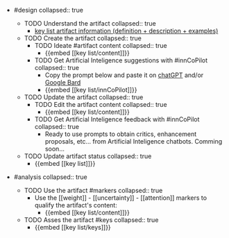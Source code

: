 
- #design
   collapsed:: true
  - TODO Understand the artifact
    collapsed:: true
    - [key list artifact information (definition + description + examples)](https://go.innbok.com/#/page/innBoK%2Fkey-list%2Finfo)
  - TODO Create the artifact
     collapsed:: true
    - TODO Ideate #artifact content
      collapsed:: true
      - {{embed [[key list/content]]}}
    - TODO Get Artificial Inteligence suggestions with #innCoPilot
      collapsed:: true
      - Copy the prompt below and paste it on [chatGPT](https://chat.openai.com) and/or [Google Bard](https://bard.google.com/chat)
      - {{embed [[key list/innCoPilot]]}}
  - TODO Update the artifact
    collapsed:: true
    - TODO Edit the artifact content
     collapsed:: true
      - {{embed [[key list/content]]}}
    - TODO Get Artificial Inteligence feedback with #innCoPilot
      collapsed:: true
      - Ready to use prompts to obtain critics, enhancement proposals, etc... from Artificial Inteligence chatbots. Comming soon...
  - TODO Update artifact status
    collapsed:: true
    - {{embed [[key list]]}}


- #analysis
  collapsed:: true
  - TODO Use the artifact #markers
    collapsed:: true
    - Use the [[weight]] - [[uncertainty]] - [[attention]] markers to qualify the artifact's content:
      - {{embed [[key list/content]]}}
  - TODO Asses the artifact #keys
    collapsed:: true
    - {{embed [[key list/keys]]}}



